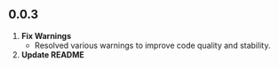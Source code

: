 ## 0.0.3
 
1. **Fix Warnings**
    - Resolved various warnings to improve code quality and stability.
2. **Update README**
